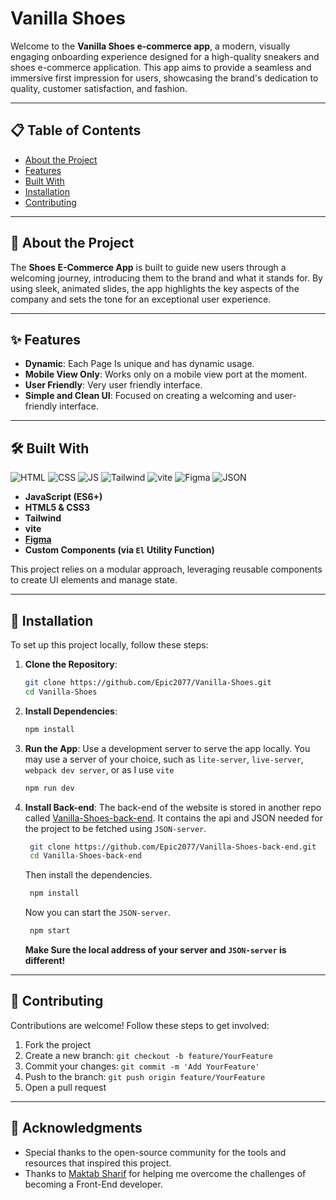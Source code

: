 # Vanilla Shoes

Welcome to the **Vanilla Shoes e-commerce app**, a modern, visually engaging onboarding experience designed for a high-quality sneakers and shoes e-commerce application. This app aims to provide a seamless and immersive first impression for users, showcasing the brand's dedication to quality, customer satisfaction, and fashion.

---

## 📋 Table of Contents

- [About the Project](#about-the-project)
- [Features](#features)
- [Built With](#built-with)
- [Installation](#installation)
- [Contributing](#contributing)

---

## 🎯 About the Project

The **Shoes E-Commerce App** is built to guide new users through a welcoming journey, introducing them to the brand and what it stands for. By using sleek, animated slides, the app highlights the key aspects of the company and sets the tone for an exceptional user experience.

---

## ✨ Features

- **Dynamic**: Each Page Is unique and has dynamic usage.
- **Mobile View Only**: Works only on a mobile view port at the moment.
- **User Friendly**: Very user friendly interface.
- **Simple and Clean UI**: Focused on creating a welcoming and user-friendly interface.

---

## 🛠️ Built With

![HTML](https://img.shields.io/badge/HTML5-E34F26?style=for-the-badge&logo=html5&logoColor=white) ![CSS](https://img.shields.io/badge/CSS3-1572B6?style=for-the-badge&logo=css3&logoColor=white) ![JS](https://img.shields.io/badge/JavaScript-323330?style=for-the-badge&logo=javascript&logoColor=F7DF1E) ![Tailwind](https://img.shields.io/badge/Tailwind_CSS-38B2AC?style=for-the-badge&logo=tailwind-css&logoColor=white) ![vite](https://img.shields.io/badge/vite-%23646CFF.svg?style=for-the-badge&logo=vite&logoColor=white) ![Figma](https://img.shields.io/badge/Figma-F24E1E?style=for-the-badge&logo=figma&logoColor=white) ![JSON](https://img.shields.io/badge/json-5E5C5C?style=for-the-badge&logo=json&logoColor=white)

- **JavaScript (ES6+)**
- **HTML5 & CSS3**
- **Tailwind**
- **vite**
- **[Figma](https://www.figma.com/design/ku0eN6V3Qga0p9rmboXPcC/shoe-exercise?node-id=0-1&t=GPeKBtALkxkTluEY-1)**
- **Custom Components (via `El` Utility Function)**

This project relies on a modular approach, leveraging reusable components to create UI elements and manage state.

---

## 🚀 Installation

To set up this project locally, follow these steps:

1. **Clone the Repository**:
   ```bash
   git clone https://github.com/Epic2077/Vanilla-Shoes.git
   cd Vanilla-Shoes
   ```
2. **Install Dependencies**:
   ```bash
   npm install
   ```
3. **Run the App**:
   Use a development server to serve the app locally. You may use a server of your choice, such as `lite-server`, `live-server`, `webpack dev server`, or as I use `vite`
   ```bash
   npm run dev
   ```
4. **Install Back-end**:
   The back-end of the website is stored in another repo called [Vanilla-Shoes-back-end](#). It contains the api and JSON needed for the project to be fetched using `JSON-server`.

   ```bash
    git clone https://github.com/Epic2077/Vanilla-Shoes-back-end.git
    cd Vanilla-Shoes-back-end
   ```

   Then install the dependencies.

   ```bash
    npm install
   ```

   Now you can start the `JSON-server`.

   ```bash
    npm start
   ```

   **Make Sure the local address of your server and `JSON-server` is different!**

---

## 🤝 Contributing

Contributions are welcome! Follow these steps to get involved:

1. Fork the project
2. Create a new branch: `git checkout -b feature/YourFeature`
3. Commit your changes: `git commit -m 'Add YourFeature'`
4. Push to the branch: `git push origin feature/YourFeature`
5. Open a pull request

---

## 👏 Acknowledgments

- Special thanks to the open-source community for the tools and resources that inspired this project.
- Thanks to [Maktab Sharif](https://www.google.com/url?sa=t&source=web&rct=j&opi=89978449&url=https://maktabsharif.ir/&ved=2ahUKEwinmq3kzc-JAxU_hv0HHRmTJzgQFnoECBoQAQ&usg=AOvVaw0Zpog7mWc26mxQ5yxC_XN3) for helping me overcome the challenges of becoming a Front-End developer.
